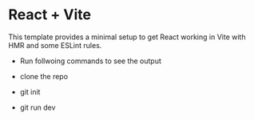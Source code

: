 # React + Vite

This template provides a minimal setup to get React working in Vite with HMR and some ESLint rules.

- Run follwoing commands to see the output

- clone the repo
- git init
- git run dev
